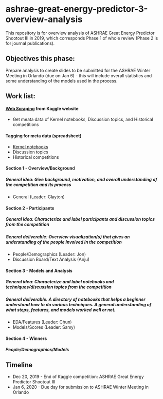 # ashrae-great-energy-predictor-3-overview-analysis

This repository is for overview analysis of ASHRAE Great Energy Predictor Shootout III in 2019, which corresponds Phase 1 of whole review (Phase 2 is for journal publications).

## Objectives this phase:
Prepare analysis to create slides to be submitted for the ASHRAE Winter Meeting in Orlando (due on Jan 6) - this will include overall statistics and some understanding of the models used in the process.

## Work list:
#### [Web Scraping](WebScraping) from Kaggle website
   * Get meata data of Kernel notebooks, Discussion topics, and Historical competitions

#### Tagging for meta data (spreadsheet)
   * [Kernel notebooks](https://docs.google.com/spreadsheets/d/1VXaw0lW50bXXAe_cgQ25XW2CJuz3fbwNqS6nCAv42hk/edit?usp=sharing) 
   * Discussion topics
   * Historical competitions
   
#### Section 1 - Overview/Background
   ##### General idea: Give background, motivation, and overall understanding of the competition and its process
   * General (Leader: Clayton)

#### Section 2 - Participants
   ##### General idea: Characterize and label participants and discussion topics from the competition
   ##### General deliverable: Overview visualization(s) that gives an understanding of the people involved in the competition 
   * People/Demographics (Leader: Jon)
   * Discussion Board/Text Analysis (Anju)

#### Section 3 - Models and Analysis
   ##### General idea: Characterize and label notebooks and techniques/discussion topics from the competition
   ##### General deliverable: A directory of notebooks that helps a beginner understand how to do various techniques. A general understanding of what steps, features, and models worked well or not.
   * EDA/Features (Leader: Chun)
   * Models/Scores (Leader: Samy)

#### Section 4 - Winners
   ##### People/Demographics/Models

## Timeline
- Dec 20, 2019 - End of Kaggle competition: ASHRAE Great Energy Predictor Shootout III
- Jan 6, 2020 - Due day for submission to ASHRAE Winter Meeting in Orlando
